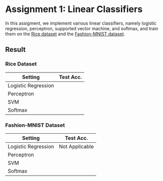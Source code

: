 # Assignment 1: Linear Classifiers

In this assigment, we implement various linear classifiers, namely logistic regression, perceptron, supported vector machine, and softmax, and train them on the [Rice dataset](https://www.kaggle.com/datasets/mssmartypants/rice-type-classification) and the [Fashion-MNIST dataset](https://github.com/zalandoresearch/fashion-mnist).

## Result
### Rice Dataset
| Setting | Test Acc. |
|---------|-----------|
| Logistic Regression |  |
| Perceptron |  |
| SVM |  |
| Softmax |  |

### Fashion-MNIST Dataset
| Setting | Test Acc. |
|---------|-----------|
| Logistic Regression | Not Applicable |
| Perceptron |  |
| SVM |  |
| Softmax |  |